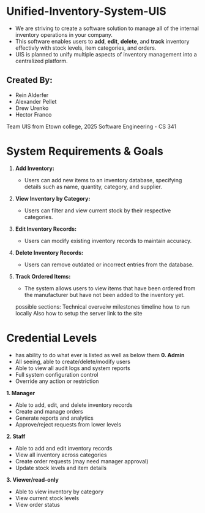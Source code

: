 # Unified-Inventory-System-UIS

- We are striving to create a software solution to manage all of the internal inventory operations in your company.
- This software enables users to **add**, **edit**, **delete**, and **track** inventory effectivly with stock levels, item categories, and orders.
- UIS is planned to unify multiple aspects of inventory management into a centralized platform.

## Created By:
- Rein Alderfer
- Alexander Pellet
- Drew Urenko
- Hector Franco  

Team UIS from Etown college, 2025 Software Engineering - CS 341

# System Requirements & Goals

1. **Add Inventory:**
    - Users can add new items to an inventory database, specifying details such as name, quantity, category, and supplier.
2. **View Inventory by Category:**
    - Users can filter and view current stock by their respective categories.
3. **Edit Inventory Records:**
    - Users can modify existing inventory records to maintain accuracy. 
4. **Delete Inventory Records:**
    - Users can remove outdated or incorrect entries from the database.
5. **Track Ordered Items:**
    - The system allows users to view items that have been ordered from the manufacturer but have not been added to the inventory yet.



    possible sections:
    Technical overveiw 
    milestones
    timeline
    how to run locally
    Also how to setup the server
    link to the site


# Credential Levels
 - has ability to do what ever is listed as well as below them
**0. Admin** 
 - All seeing, able to create/delete/modify users
 - Able to view all audit logs and system reports
 - Full system configuration control 
 - Override any action or restriction

**1. Manager**
 - Able to add, edit, and delete inventory records
 - Create and manage orders
 - Generate reports and analytics
 - Approve/reject requests from lower levels

**2. Staff**
 - Able to add and edit inventory records
 - View all inventory across categories
 - Create order requests (may need manager approval)
 - Update stock levels and item details

**3. Viewer/read-only**
 - Able to view inventory by category
 - View current stock levels
 - View order status